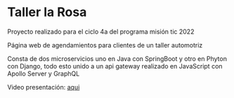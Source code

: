 # Taller la Rosa
Proyecto realizado para el ciclo 4a del programa misión tic 2022

Página web de agendamientos para clientes de un taller automotriz

Consta de dos microservicios uno en Java con SpringBoot y otro en Phyton con Django, todo esto unido a un api gateway realizado en JavaScript con Apollo Server y GraphQL

Video presentación: [aqui](https://www.youtube.com/watch?v=IoHJWqO92vw)
